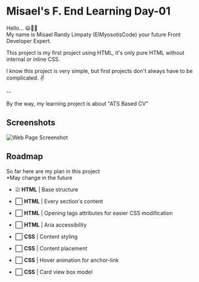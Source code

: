 
# Misael's F. End Learning Day-01

Hello... 😃👋🏻  
My name is Misael Randy Limpaty (ElMyosotisCode) your future Front Developer Expert.

This project is my first project using HTML, it's only pure HTML without internal or inline CSS.

I know this project is very simple, but first projects don't always have to be complicated. ✌

--

By the way, my learning project is about "ATS Based CV"

## Screenshots

![Web Page Screenshot](webpage-screenshot-01.JPG)

## Roadmap

So far here are my plan in this project  
*May change in the future

- ☑ **HTML** | Base structure

- ⬜ **HTML** | Every section's content

- ⬜ **HTML** | Opening tags attributes for easier CSS modification

- ⬜ **HTML** | Aria accessibility

- ⬜ **CSS** | Content styling

- ⬜ **CSS** | Content placement

- ⬜ **CSS** | Hover animation for anchor-link

- ⬜ **CSS** | Card view box model